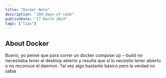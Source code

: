 ```yaml
---
title: "Docker Note"
description: "100-days-of-code"
publishDate: "17 March 2024"
tags: ["tips"]
---
```


## About Docker

Bueno, yo pensé que para correr un docker compose up --build no necesitaba tener el desktop abierto
y resulta que sí lo necesito tener abierto o no reconoce el daemon. Tal vez algo bastante básico
pero la verdad no sabía
